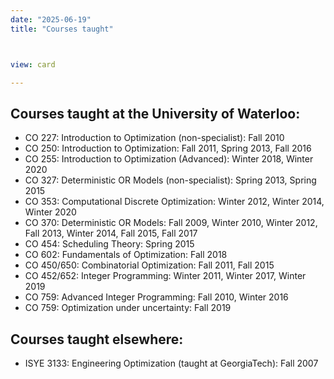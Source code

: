 ```yaml
---
date: "2025-06-19"
title: "Courses taught"



view: card

---
```




<h2>Courses taught at the University of Waterloo:</h2>
<ul>
    <li>CO 227: Introduction to Optimization (non-specialist): Fall 2010</li>
    <li>CO 250: Introduction to Optimization: Fall 2011, Spring 2013, Fall 2016 </li>
    <li>CO 255: Introduction to Optimization (Advanced): Winter 2018, Winter 2020 </li>
    <li>CO 327: Deterministic OR Models (non-specialist): Spring 2013, Spring 2015</li>
    <li>CO 353: Computational Discrete Optimization: Winter 2012, Winter 2014,
    Winter 2020 </li>
    <li>CO 370: Deterministic OR Models: Fall 2009, Winter 2010, Winter 2012,
    Fall 2013, Winter 2014, Fall 2015, Fall 2017</li>
    <li>CO 454: Scheduling Theory: Spring 2015</li>
    <li>CO 602: Fundamentals of Optimization: Fall 2018</li>
    <li>CO 450/650: Combinatorial Optimization: Fall 2011, Fall 2015</li>
    <li>CO 452/652: Integer Programming: Winter 2011, Winter 2017, Winter 2019</li>
    <li>CO 759: Advanced Integer Programming: Fall 2010, Winter 2016 </li>
    <li>CO 759: Optimization under uncertainty: Fall 2019 </li>
</ul>
<h2>Courses taught elsewhere:</h2>
<ul>
<li>ISYE 3133: Engineering Optimization (taught at GeorgiaTech): Fall 2007</li>
</ul>





